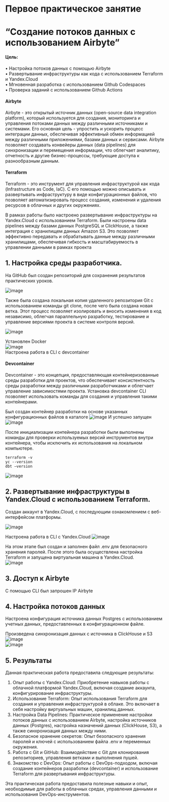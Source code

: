 # Первое практическое занятие
# “Создание потоков данных с использованием Airbyte”

#### Цель:
• Настройка потоков данных с помощью Airbyte     
• Развертывание инфраструктуры как кода с использованием Terraform и Yandex.Cloud    
• Мгновенная разработка с использованием Github Codespaces    
• Проверка заданий с использованием Github Actions   

#### Airbyte
Airbyte - это открытый источник данных (open-source data integration platform), который используется для создания, мониторинга и управления потоками данных между различными источниками и системами. Его основная цель - упростить и ускорить процесс интеграции данных, обеспечивая эффективный обмен информацией между различными приложениями, базами данных и сервисами. Airbyte позволяет создавать конвейеры данных (data pipelines) для синхронизации и перемещения информации, что облегчает аналитику, отчетность и другие бизнес-процессы, требующие доступа к разнообразным данным.

#### Terraform
Terraform - это инструмент для управления инфраструктурой как кода (Infrastructure as Code, IaC). С его помощью можно описывать и развертывать инфраструктуру в виде конфигурационных файлов, что позволяет автоматизировать процесс создания, изменения и удаления ресурсов в облачных и других окружениях.

В рамках работы было настроено развертывание инфраструктуры на Yandex.Cloud с использованием Terraform. Были настроены data pipelines между базами данных PostgreSQL и ClickHouse, а также интеграция с хранилищем данных Amazon S3. Это позволяет эффективно передавать и обрабатывать данные между различными хранилищами, обеспечивая гибкость и масштабируемость в управлении данными в рамках проекта

## 1.	Настройка среды разработчика.

На GitHub был создан репозиторий для сохранения результатов практических уроков.   

![image](https://github.com/elenasamsonenko/data_warehouse_analyst/assets/129121912/cc618ff8-dd12-47fb-8e37-8f6ba83ab96b)   

Также была создана локальная копия удаленного репозитория Git с использованием команды git clone, после чего была создана новая ветка. Этот процесс позволяет изолировать и вносить изменения в код независимо, облегчая параллельную разработку, тестирование и управление версиями проекта в системе контроля версий.

![image](https://github.com/elenasamsonenko/data_warehouse_analyst/assets/129121912/b7d6fe60-1882-4264-852c-09a8390d6bd8)   

Установлен Docker   
![image](https://github.com/elenasamsonenko/data_warehouse_analyst/assets/129121912/b39ae922-6121-4eff-8c5d-c13965a510ed)   
Настроена работа в CLI c devcontainer
#### Devcontainer
Devcontainer - это концепция, предоставляющая контейнеризованные среды разработки для проектов, что обеспечивает консистентность среды разработки между различными разработчиками и облегчает управление зависимостями проекта. Установка devcontainer CLI позволяет использовать команды для создания и управления такими контейнерами. 

Был создан контейнер разработки на основе указанных конфигурационных файлов в каталоге
![image](https://github.com/elenasamsonenko/data_warehouse_analyst/assets/129121912/ec066982-f918-4e49-8960-1fbb69903eca)
И успешно запущен 
![image](https://github.com/elenasamsonenko/data_warehouse_analyst/assets/129121912/746c89a6-1fae-4ffd-be2d-13e4a7302d30)   

После инициализации контейнера разработки были выполнены команды для проверки используемых версий инструментов внутри контейнера, чтобы исключить их использования на локальном компьютере.
```
terraform -v
yc --version
dbt –version
```   
![image](https://github.com/elenasamsonenko/data_warehouse_analyst/assets/129121912/c02ae35d-02e8-4e4c-bef4-ec793577cb58)   

## 2. Развертывание инфраструктуры в Yandex.Cloud с использованием Terraform.

Создан аккаунт в Yandex.Cloud, с последующим ознакомлением с веб-интерфейсом платформы.

![image](https://github.com/elenasamsonenko/data_warehouse_analyst/assets/129121912/a0f9fa6f-f7bd-4efb-b428-693f9d08296a)


Настроена работа в CLI c Yandex.Cloud
![image](https://github.com/elenasamsonenko/data_warehouse_analyst/assets/129121912/cd50e82e-3af0-4e2e-8dcd-f52e1088b2ca)

На этом этапе был создан и заполнен файл .env для безопасного хранения паролей. После этого была осуществлена настройка Terraform и запущена виртуальная машина в Yandex.Cloud.   
![image](https://github.com/elenasamsonenko/data_warehouse_analyst/assets/129121912/43f6525c-fa0c-4459-bbb4-79ab1f860c22)


## 3. Доступ к Airbyte
С помощью СLI был запрошен IP Airbyte

## 4. Настройка потоков данных
Настроена конфигурация источника данных Postgres с использованием учетных данных, предоставленных в конфигурационном файле.  


Произведена синхронизация данных с источника в ClickHouse и S3   
![image](https://github.com/elenasamsonenko/data_warehouse_analyst/assets/129121912/e88ec835-4e64-4f32-b14f-ee2df7994788)   
![image](https://github.com/elenasamsonenko/data_warehouse_analyst/assets/129121912/cb16edce-9439-4ce7-b5d2-91dccdb49faf)


## 5. Результаты
Данная практическая работа предоставила следующие результаты:
1. Опыт работы с Yandex.Cloud: Приобретение навыков работы с облачной платформой Yandex.Cloud, включая создание аккаунта, конфигурирование инфраструктуры.
2. Использование Terraform: Опыт использования Terraform для создания и управления инфраструктурой в облаке. Это включает в себя настройку виртуальных машин, хранилищ данных.
3. Настройка Data Pipelines: Практическое применение настройки потоков данных с использованием Airbyte, настройка источников данных (Postgres), настройка назначений данных (ClickHouse, S3), а также синхронизация данных между ними.
4. Безопасное хранение секретов: Опыт безопасного хранения паролей и ключей с использованием файла .env и переменных окружения.
5. Работа с Git и GitHub: Взаимодействие с Git для клонирования репозиториев, управления ветками и выполнения пушей.
6. Знакомство с DevOps: Опыт работы с DevOps-подходом, включая создание контейнеров разработки (devcontainer) и использование Terraform для развертывания инфраструктуры.

Эта практическая работа предоставила полезные навыки и опыт, необходимые для работы в облачных средах, управления данными и использования DevOps-инструментов.































